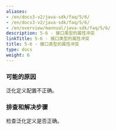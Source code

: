 ```yaml
---
aliases:
- /en/docs3-v2/java-sdk/faq/5/6/
- /en/docs3-v2/java-sdk/faq/5/6/
- /en/overview/mannual/java-sdk/faq/5/6/
description: 5-6 - 接口类型的属性冲突
linkTitle: 5-6 - 接口类型的属性冲突
title: 5-6 - 接口类型的属性冲突
type: docs
weight: 6
---
```







### 可能的原因

泛化定义配置不正确。

### 排查和解决步骤

检查泛化定义是否正确。
